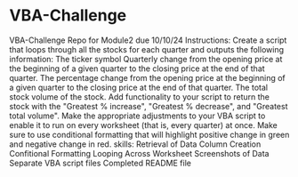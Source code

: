 # VBA-Challenge
VBA-Challenge Repo for Module2 due 10/10/24
Instructions:
Create a script that loops through all the stocks for each quarter and outputs the following information:
The ticker symbol
Quarterly change from the opening price at the beginning of a given quarter to the closing price at the end of that quarter.
The percentage change from the opening price at the beginning of a given quarter to the closing price at the end of that quarter.
The total stock volume of the stock.
Add functionality to your script to return the stock with the "Greatest % increase", "Greatest % decrease", and "Greatest total volume".
Make the appropriate adjustments to your VBA script to enable it to run on every worksheet (that is, every quarter) at once.
Make sure to use conditional formatting that will highlight positive change in green and negative change in red.
skills:
Retrieval of Data
Column Creation
Confitional Formatting
Looping Across Worksheet
Screenshots of Data
Separate VBA script files
Completed README file

